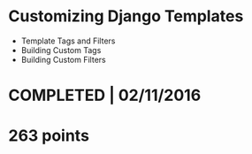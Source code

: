 # Customizing Django Templates
- Template Tags and Filters
- Building Custom Tags
- Building Custom Filters 

# COMPLETED | 02/11/2016
# 263 points
